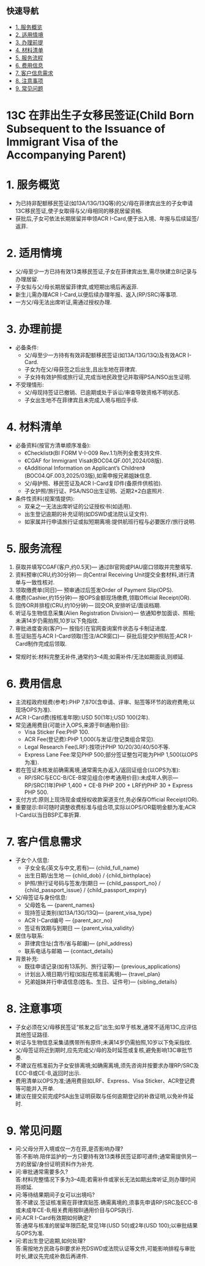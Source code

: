 ## 快速导航
- [1. 服务概览](#1-服务概览)
- [2. 适用情境](#2-适用情境)
- [3. 办理前提](#3-办理前提)
- [4. 材料清单](#4-材料清单)
- [5. 服务流程](#5-服务流程)
- [6. 费用信息](#6-费用信息)
- [7. 客户信息需求](#7-客户信息需求)
- [8. 注意事项](#8-注意事项)
- [9. 常见问题](#9-常见问题)

# 13C 在菲出生子女移民签证(Child Born Subsequent to the Issuance of Immigrant Visa of the Accompanying Parent)

# 1. 服务概览
- 为已持非配额移民签证(如13A/13G/13Q等)的父/母在菲律宾出生的子女申请13C移民签证,使子女取得与父/母相同的移民居留资格.
- 获批后,子女可依法长期居留并申领ACR I-Card,便于出入境、年报与后续延签/返菲.

# 2. 适用情境
- 父/母至少一方已持有效13类移民签证,子女在菲律宾出生,需尽快建立BI记录与办理居留.
- 子女拟与父/母长期居留菲律宾,或短期出境后再返菲.
- 新生儿需办理ACR I-Card,以便后续办理年报、返入(RP/SRC)等事项.
- 一方父/母无法出席听证,需通过授权办理.

# 3. 办理前提
- 必备条件:
  - 父/母至少一方持有有效非配额移民签证(如13A/13G/13Q)及有效ACR I-Card.
  - 子女为在父/母获签之后出生,且出生地在菲律宾.
  - 子女持有效护照或旅行证,完成当地民政登记并取得PSA/NSO出生证明.
- 不受理情形:
  - 父/母现持签证已撤销、已逾期或处于诉讼/审查导致资格不明状态.
  - 子女出生地不在菲律宾且未完成入境与相应手续.

# 4. 材料清单
- 必备资料(按官方清单顺序准备):
  - 《Checklist》(BI FORM V-I-009 Rev.1.1)所列全套支持文件.
  - 《CGAF for Immigrant Visa》(BOC04.QF.001,2024/08版).
  - 《Additional Information on Applicant’s Children》(BOC04.QF.003,2025/03版),如需申报兄弟姐妹信息.
  - 父/母护照、移民签证及ACR I-Card复印件(备原件供核验).
  - 子女护照/旅行证、PSA/NSO出生证明、近期2×2白底照片.
- 条件性资料(视案情提供):
  - 双亲之一无法出席听证的公证授权书(如适用).
  - 出生登记逾期的补充证明(如DSWD或法院认证文件).
  - 如家属并行申请旅行证或拟短期离境:提供航班行程与必要医疗/旅行说明.

# 5. 服务流程
1. 获取并填写CGAF(客户,约0.5天)— 通过BI官网或PIAU窗口领取并完整填写.
2. 资料预审(CRU,约30分钟)— 向Central Receiving Unit提交全套材料,进行清单与一致性核对.
3. 领取缴费单(同日)— 预审通过后签发Order of Payment Slip(OPS).
4. 缴费(Cashier,约15分钟)— 按OPS金额现场缴费,领取Official Receipt(OR).
5. 回传OR并排程(CRU,约10分钟)— 回交OR,安排听证/面谈档期.
6. 听证与生物信息采集(Alien Registration Division)— 依通知参加面谈、照相;未满14岁仍需拍照,10岁以下免指纹.
7. 审批进度查询(客户)— 按指引在官网查询案件状态与卡制证进度.
8. 签证贴签与ACR I-Card领取(签注/ACR窗口)— 获批后提交护照贴签;ACR I-Card制作完成后领取.
- 常规时长:材料完整无补件,通常约3–4周;如需补件/无法如期面谈,则顺延.

# 6. 费用信息
- 主流程政府规费(参考):PHP 7,870(含申请、评审、贴签等环节的政府费用;以现场OPS为准).
- ACR I-Card费(按核准年限):USD 50(1年);USD 100(2年).
- 常见通用费目(可能计入OPS,来源于BI通用价目):
  - Visa Sticker Fee:PHP 100.
  - ACR Fee(登记费):PHP 1,000(与发证/登记类组合常见).
  - Legal Research Fee(LRF):按项计PHP 10/20/30/40/50不等.
  - Express Lane Fee:常见PHP 500;部分签证整包可能为PHP 1,500(以OPS为准).
- 若在签证未核发前确需离境,通常需先办返入/返回证组合(以OPS为准):
  - RP/SRC与ECC-B/CE-B常见组合(参考通用价目):未成年人例示—RP/SRC(1年)PHP 1,400 + CE-B PHP 200 + LRF约PHP 30 + Express PHP 500.
- 支付方式:原则上现场现金或授权收款渠道支付,务必保存Official Receipt(OR).
- 重要提示:BI可随时调整收费标准与组合项,实际以OPS/OR载明金额为准;ACR I-Card以当日BSP汇率折算.

# 7. 客户信息需求
- 子女个人信息:
  - 子女全名(英文与中文,若有)— {child_full_name}
  - 出生日期/出生地 — {child_dob} / {child_birthplace}
  - 护照/旅行证号码与签发/到期日 — {child_passport_no} / {child_passport_issue} / {child_passport_expiry}
- 父/母签证与身份信息:
  - 父母姓名 — {parent_names}
  - 现持签证类别(如13A/13G/13Q)— {parent_visa_type}
  - ACR I-Card编号 — {parent_acr_no}
  - 签证有效期与到期日 — {parent_visa_validity}
- 居住与联系:
  - 菲律宾住址(含市/省与邮编)— {phil_address}
  - 联系电话与邮箱 — {contact_details}
- 背景补充:
  - 既往申请记录(如有13系列、旅行证等)— {previous_applications}
  - 计划出入境日期/行程(如拟在核准前离境)— {travel_plan}
  - 兄弟姐妹并行申请信息(姓名、生日、证件号)— {sibling_details}

# 8. 注意事项
- 子女必须在父/母移民签证“核发之后”出生;如早于核发,通常不适用13C,应评估其他签证路径.
- 听证与生物信息采集请携带所有原件;未满14岁仍需拍照,10岁以下免采指纹.
- 父/母签证将近到期时,应先完成父/母的及时延签或复核,避免影响13C审批节奏.
- 不建议在核准前为子女安排离境;如确需离境,须先咨询并按要求办理RP/SRC及ECC-B或CE-B,返回时出示.
- 费用清单以OPS为准;通用费目如LRF、Express、Visa Sticker、ACR登记费等可能并入开单.
- 建议在提交前完成PSA出生证明获取与任何逾期登记的补救证明,以免补件延时.

# 9. 常见问题
- 问:父母分开入境或仅一方在菲,是否影响办理?  
  答:不影响.陪伴监护的一方只要持有效13类移民签证即可递件;通常需提供另一方的居留/身份证明资料作为补充.
- 问:审批通常需要多久?  
  答:材料完整情况下多为3–4周;若需补件或家长无法如期出席听证,则办理时间将顺延.
- 问:等待结果期间子女可以出境吗?  
  答:不建议.签证核准需在菲律宾贴签.确需离境的,须事先申请RP/SRC及ECC-B或未成年CE-B;相关费用按BI通用价目与OPS执行.
- 问:ACR I-Card有效期如何确定?  
  答:通常与核准的居留年限匹配,常见1年(USD 50)或2年(USD 100);以审批结果与OPS为准.
- 问:若出生登记逾期,如何处理?  
  答:需按地方民政与BI要求补充DSWD或法院认证等文件,可能影响排程与审批时长,建议先完成补救后再递件.
